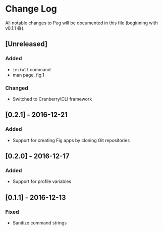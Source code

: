 # Change Log

All notable changes to Pug will be documented in this file (beginning with v0.1.1 😅).

## [Unreleased]
### Added
- `install` command
- man page, fig.1

### Changed
- Switched to Cranberry\CLI framework

## [0.2.1] - 2016-12-21
### Added
- Support for creating Fig apps by cloning Git repositories

## [0.2.0] - 2016-12-17
### Added
- Support for profile variables

## [0.1.1] - 2016-12-13
### Fixed
- Sanitize command strings
